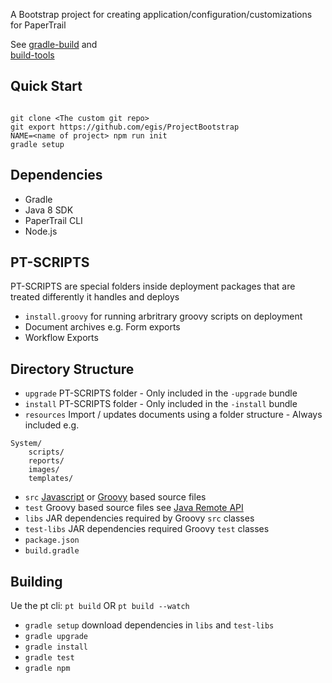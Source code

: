 A Bootstrap project for creating application/configuration/customizations for PaperTrail

See [gradle-build](https://github.com/egis/gradle-build) and  
[build-tools](https://github.com/egis/build-tools)

## Quick Start

```

git clone <The custom git repo>
git export https://github.com/egis/ProjectBootstrap
NAME=<name of project> npm run init
gradle setup
```


## Dependencies

* Gradle
* Java 8 SDK
* PaperTrail CLI
* Node.js


## PT-SCRIPTS

PT-SCRIPTS are special folders inside deployment packages that are treated differently it handles and deploys

* `install.groovy` for running arbritrary groovy scripts on deployment
* Document archives e.g. Form exports
* Workflow Exports

## Directory Structure

* `upgrade` PT-SCRIPTS folder - Only included in the `-upgrade` bundle
* `install` PT-SCRIPTS folder - Only included in the `-install` bundle
* `resources` Import / updates documents using a folder structure - Always included
e.g.
```
System/
	scripts/
	reports/
	images/
	templates/
```
* `src` [Javascript](http://developer.papertrail.co.za/portal/plugins/) or [Groovy](http://developer.papertrail.co.za/scripting/) based source files
* `test` Groovy based source files see [Java Remote API](http://developer.papertrail.co.za/java/)
* `libs` JAR dependencies required by Groovy `src` classes
* `test-libs` JAR dependencies required Groovy `test` classes
* `package.json`
* `build.gradle`


## Building

Ue the pt cli:
`pt build` OR
`pt build --watch`

* `gradle setup` download dependencies in `libs` and `test-libs`
* `gradle upgrade`
* `gradle install`
* `gradle test`
* `gradle npm`
